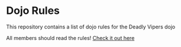 Dojo Rules
==========

This repository contains a list of dojo rules for the Deadly Vipers dojo

All members should read the rules! [Check it out here](https://github.com/deadlyvipers)
